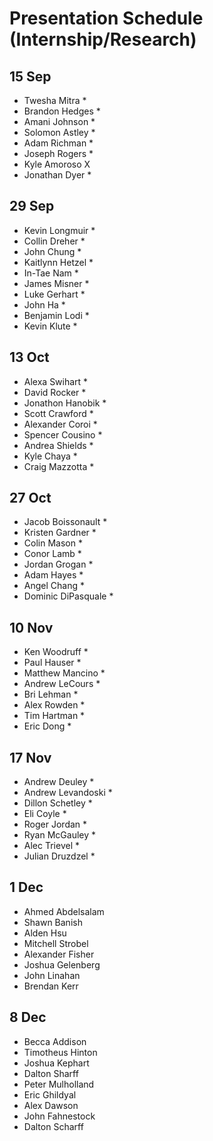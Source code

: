 # Presentation Schedule (Internship/Research)

## 15 Sep
- Twesha Mitra *
- Brandon Hedges *
- Amani Johnson *
- Solomon Astley *
- Adam Richman *
- Joseph Rogers *
- Kyle Amoroso X
- Jonathan Dyer *

## 29 Sep
- Kevin Longmuir *
- Collin Dreher *
- John Chung *
- Kaitlynn Hetzel *
- In-Tae Nam *
- James Misner *
- Luke Gerhart *
- John Ha *
- Benjamin Lodi *
- Kevin Klute *

## 13 Oct
- Alexa Swihart *
- David Rocker *
- Jonathon Hanobik *
- Scott Crawford *
- Alexander Coroi *
- Spencer Cousino *
- Andrea Shields *
- Kyle Chaya *
- Craig Mazzotta *

## 27 Oct
- Jacob Boissonault *
- Kristen Gardner *
- Colin Mason *
- Conor Lamb *
- Jordan Grogan *
- Adam Hayes *
- Angel Chang *
- Dominic DiPasquale *

## 10 Nov
- Ken Woodruff *
- Paul Hauser *
- Matthew Mancino *
- Andrew LeCours *
- Bri Lehman *
- Alex Rowden *
- Tim Hartman *
- Eric Dong *

## 17 Nov
- Andrew Deuley *
- Andrew Levandoski *
- Dillon Schetley *
- Eli Coyle *
- Roger Jordan *
- Ryan McGauley *
- Alec Trievel *
- Julian Druzdzel *

## 1 Dec
- Ahmed Abdelsalam
- Shawn Banish
- Alden Hsu
- Mitchell Strobel
- Alexander Fisher
- Joshua Gelenberg
- John Linahan
- Brendan Kerr

## 8 Dec
- Becca Addison
- Timotheus Hinton
- Joshua Kephart
- Dalton Sharff
- Peter Mulholland
- Eric Ghildyal
- Alex Dawson
- John Fahnestock
- Dalton Scharff


